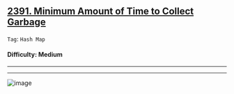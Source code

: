 ## [2391. Minimum Amount of Time to Collect Garbage](https://leetcode.com/problems/minimum-amount-of-time-to-collect-garbage)

```Tag```: ```Hash Map```

#### Difficulty: Medium




---


---

![image](https://leetcode.com/problems/minimum-amount-of-time-to-collect-garbage/Figures/2391/2391A.png)
